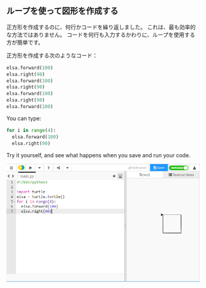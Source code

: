 ## ループを使って図形を作成する

正方形を作成するのに、何行かコードを繰り返しました。 これは、最も効率的な方法ではありません。 コードを何行も入力するかわりに、ループを使用する方が簡単です。

正方形を作成する次のようなコード：

```python
elsa.forward(100)
elsa.right(90)
elsa.forward(100)
elsa.right(90)
elsa.forward(100)
elsa.right(90)
elsa.forward(100)
```

You can type:

```python
for i in range(4):
  elsa.forward(100)
  elsa.right(90)
```

Try it yourself, and see what happens when you save and run your code.

![](images/turtle-loop.png)
